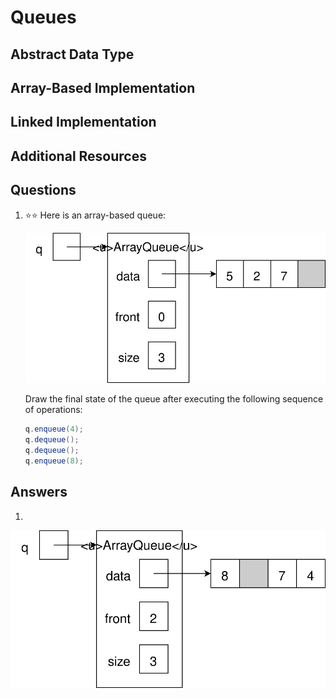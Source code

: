 # Queues
## Abstract Data Type
## Array-Based Implementation
## Linked Implementation
## Additional Resources
## Questions
1. :star::star: Here is an array-based queue:

    ![q is an array-based queue. The data array contains 5, 2, 7, and an unused cell. Front is 0 and size is 3.](array_queue_example.svg)
    
    Draw the final state of the queue after executing the following sequence of operations:
    ```java
    q.enqueue(4);
    q.dequeue();
    q.dequeue();
    q.enqueue(8);
    ```
## Answers
1.
![q is an array-based queue. The data array contains 8, an unused cell, 7, and 4. Front is 2 and size is 3.](array_queue_after.svg)
    
